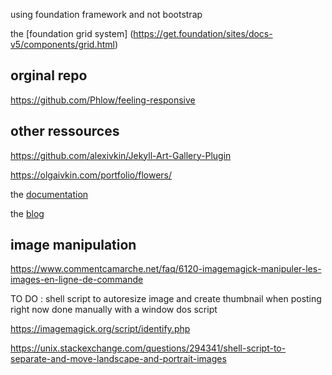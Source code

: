 using foundation framework and not bootstrap 

the [foundation grid system] (https://get.foundation/sites/docs-v5/components/grid.html)

## orginal repo

https://github.com/Phlow/feeling-responsive

## other ressources

https://github.com/alexivkin/Jekyll-Art-Gallery-Plugin

https://olgaivkin.com/portfolio/flowers/

the [documentation](https://alexandrecuer.github.io/portfolio/documentation)

the [blog](https://alexandrecuer.github.io/portfolio/blog)

## image manipulation

https://www.commentcamarche.net/faq/6120-imagemagick-manipuler-les-images-en-ligne-de-commande

TO DO : shell script to autoresize image and create thumbnail when posting
right now done manually with a window dos script 

https://imagemagick.org/script/identify.php

https://unix.stackexchange.com/questions/294341/shell-script-to-separate-and-move-landscape-and-portrait-images

